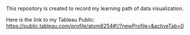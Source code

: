 This repository is created to record my learning path of data visualization.

Here is the link to my Tableau Public: https://public.tableau.com/profile/atom8254#!/?newProfile=&activeTab=0
